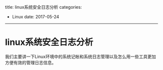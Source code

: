 title: linux系统安全日志分析
categories: 
- Linux
date: 2017-05-24
---
# linux系统安全日志分析
我们主要讲一下Linux环境中的系统记帐和系统日志管理以及怎么用一些工具更加方便有效的管理日志信息。
